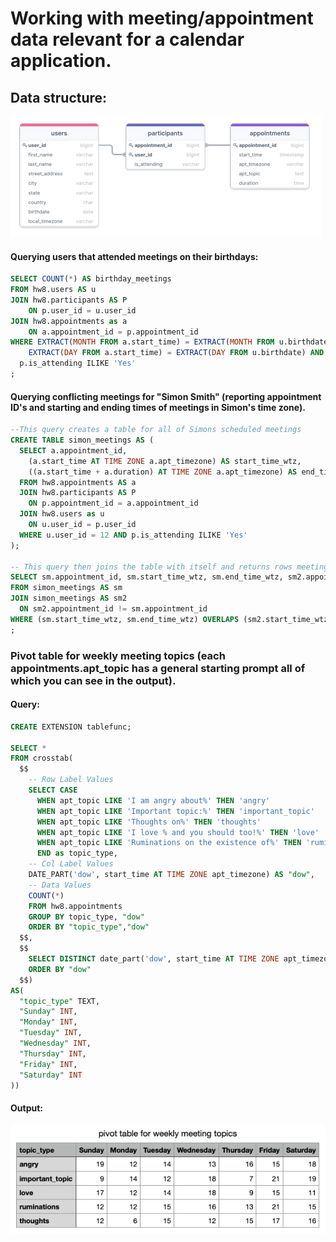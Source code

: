 # Working with meeting/appointment data relevant for a calendar application.

## Data structure:

![meetings_drawsql](./images/meetings_drawsql.png)

#### Querying users that attended meetings on their birthdays:

```sql
SELECT COUNT(*) AS birthday_meetings
FROM hw8.users AS u
JOIN hw8.participants AS P
	ON p.user_id = u.user_id
JOIN hw8.appointments as a 
	ON a.appointment_id = p.appointment_id
WHERE EXTRACT(MONTH FROM a.start_time) = EXTRACT(MONTH FROM u.birthdate) AND
	EXTRACT(DAY FROM a.start_time) = EXTRACT(DAY FROM u.birthdate) AND
  p.is_attending ILIKE 'Yes'
;
```

#### Querying conflicting meetings for "Simon Smith" (reporting appointment ID's and starting and ending times of meetings in Simon's time zone).

```sql
--This query creates a table for all of Simons scheduled meetings
CREATE TABLE simon_meetings AS (
  SELECT a.appointment_id, 
	(a.start_time AT TIME ZONE a.apt_timezone) AS start_time_wtz,
    ((a.start_time + a.duration) AT TIME ZONE a.apt_timezone) AS end_time_wtz
  FROM hw8.appointments AS a
  JOIN hw8.participants AS P 
    ON p.appointment_id = a.appointment_id
  JOIN hw8.users as u 
    ON u.user_id = p.user_id
  WHERE u.user_id = 12 AND p.is_attending ILIKE 'Yes'
);

-- This query then joins the table with itself and returns rows meetings that overlapped with another using the OVERLAP keyword.
SELECT sm.appointment_id, sm.start_time_wtz, sm.end_time_wtz, sm2.appointment_id, sm2.start_time_wtz, sm2.end_time_wtz
FROM simon_meetings AS sm
JOIN simon_meetings AS sm2 
  ON sm2.appointment_id != sm.appointment_id
WHERE (sm.start_time_wtz, sm.end_time_wtz) OVERLAPS (sm2.start_time_wtz, sm2.end_time_wtz)
;
```

### Pivot table for weekly meeting topics (each appointments.apt_topic has a general starting prompt all of which you can see in the output).

#### Query:

```sql
CREATE EXTENSION tablefunc;

SELECT * 
FROM crosstab(
  $$
    -- Row Label Values
    SELECT CASE 
      WHEN apt_topic LIKE 'I am angry about%' THEN 'angry'
      WHEN apt_topic LIKE 'Important topic:%' THEN 'important_topic'
      WHEN apt_topic LIKE 'Thoughts on%' THEN 'thoughts'
      WHEN apt_topic LIKE 'I love % and you should too!%' THEN 'love'
      WHEN apt_topic LIKE 'Ruminations on the existence of%' THEN 'ruminations'
      END as topic_type,
    -- Col Label Values
    DATE_PART('dow', start_time AT TIME ZONE apt_timezone) AS "dow",
    -- Data Values
    COUNT(*)
    FROM hw8.appointments
    GROUP BY topic_type, "dow"
    ORDER BY "topic_type","dow"
  $$,
  $$
    SELECT DISTINCT date_part('dow', start_time AT TIME ZONE apt_timezone) as dow FROM hw8.appointments
    ORDER BY "dow"
  $$)
AS(
  "topic_type" TEXT,
  "Sunday" INT,
  "Monday" INT,
  "Tuesday" INT,
  "Wednesday" INT,
  "Thursday" INT,
  "Friday" INT,
  "Saturday" INT
))
```

#### Output:

![meetings_pivottable](./images/cat_counts_over_week.png)
